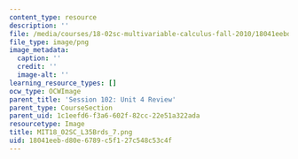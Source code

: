 ```yaml
---
content_type: resource
description: ''
file: /media/courses/18-02sc-multivariable-calculus-fall-2010/18041eebd80e6789c5f127c548c53c4f_MIT18_02SC_L35Brds_7.png
file_type: image/png
image_metadata:
  caption: ''
  credit: ''
  image-alt: ''
learning_resource_types: []
ocw_type: OCWImage
parent_title: 'Session 102: Unit 4 Review'
parent_type: CourseSection
parent_uid: 1c1eefd6-f3a6-602f-82cc-22e51a322ada
resourcetype: Image
title: MIT18_02SC_L35Brds_7.png
uid: 18041eeb-d80e-6789-c5f1-27c548c53c4f
---
```

